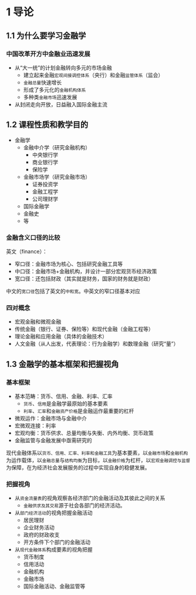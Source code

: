 # 1 导论

## 1.1 为什么要学习金融学

### 中国改革开方中金融业迅速发展

- 从“大一统”的计划金融转向多元的市场金融
  - 建立起来金融`宏观间接调控体系`（央行）和金融`监管体系`（监会）
  - `金融总量`快速增长
  - 形成了多元化的`金融机构体系`
  - 多种类`金融市场`迅速发展
- 从封闭走向开放，日益融入国际金融主流

## 1.2 课程性质和教学目的

- 金融学
  - 金融中介学（研究金融机构）
    - 中央银行学
    - 商业银行学
    - 保险学
  - 金融市场学（研究金融市场）
    - 证券投资学
    - 金融工程学
    - 公司理财学
  - 国际金融学
  - 金融史
  - 等

### 金融含义口径的比较

英文（finance）：

- 窄口径：金融市场为核心、包括研究金融工具等
- 中口径：金融市场+金融机构，并设计一部分宏观货币经济政策
- 宽口径：还包括财政（其实就是财务，国家的财务就是财政）

中文的`宽口径`包括了英文的`中和宽`。中英文的窄口径基本对应

### 四对概念

- 宏观金融和微观金融
- 传统金融（银行、证券、保险等）和现代金融（金融工程等）
- 理论金融和应用金融（具体的金融技术）
- 人文金融（从人出发，代表理论：行为金融学）和数理金融（研究“量”）

## 1.3 金融学的基本框架和把握视角

### 基本框架

- 基本范畴：货币、信用、金融、利率、汇率
  - `货币`、`信用`是金融学最原始的基本要素
  - `利率`、`汇率`和`金融资产价格`是金融运作最重要的杠杆
- 微观运作：金融市场与金融中介
- 宏微观连接：利率
- 宏观均衡：货币供求、总量均衡与失衡、内外均衡、货币政策
- 金融监管与金融发展中亟需研究的

现代金融体系以`货币、信用、汇率、利率和金融工具`为基本要素，以`金融市场`和`金融机构`为运作载体，以`金融总量`与`结构均衡`为目标，以`金融价格`为杠杆，以`宏观金融调控与监督`为保障，在为经济社会发展服务的过程中实现自身的稳健发展。

### 把握视角

- 从`资金流量表`的视角观察各经济部门的金融活动及其彼此之间的关系
  - `金融供求及其交易`源于社会各部门的经济活动。
- 从`部门经济活动`的视角把握金融活动
  - 居民理财
  - 企业财务活动
  - 政府的财政收支
  - 开方条件下个部门的金融活动
- 从`现代金融体系`构成要素的视角把握
  - 货币制度
  - 信用活动
  - 金融机构
  - 金融市场
  - 国际金融活动、金融监管等



